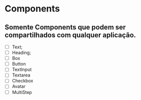 # Components
## Somente Components que podem ser compartilhados com qualquer aplicação.

- [ ] Text;
- [ ] Heading;
- [ ] Box 
- [ ] Button
- [ ] TextInput
- [ ] Textarea
- [ ] Checkbox
- [ ] Avatar
- [ ] MultiStep
